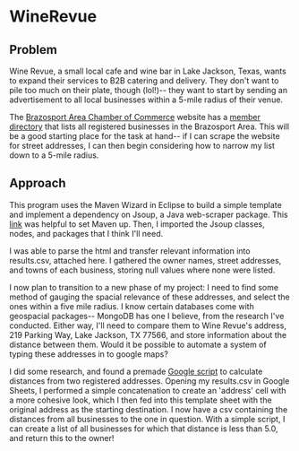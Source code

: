 # WineRevue

## Problem
Wine Revue, a small local cafe and wine bar in Lake Jackson, Texas, wants to expand their services to B2B catering and delivery. They don't want to pile too much on their plate, though (lol!)-- they want to start by sending an advertisement to all local businesses within a 5-mile radius of their venue. 

The [Brazosport Area Chamber of Commerce](https://brazosport.org/) website has a [member directory](https://brazosport.org/member-directory/) that lists all registered businesses in the Brazosport Area. This will be a good starting place for the task at hand-- if I can scrape the website for street addresses, I can then begin considering how to narrow my list down to a 5-mile radius. 

## Approach
This program uses the Maven Wizard in Eclipse to build a simple template and implement a dependency on Jsoup, a Java web-scraper package.
This [link](https://www.vogella.com/tutorials/EclipseMaven/article.html) was helpful to set Maven up. Then, I imported the Jsoup classes, nodes, and packages that I think I'll need. 

I was able to parse the html and transfer relevant information into results.csv, attached here. I gathered the owner names, street addresses, and towns of each business, storing null values where none were listed. 

I now plan to transition to a new phase of my project: I need to find some method of gauging the spacial relevance of these addresses, and select the ones within a five mile radius. I know certain databases come with geospacial packages-- MongoDB has one I believe, from the research I've conducted. Either way, I'll need to compare them to Wine Revue's address, 219 Parking Way, Lake Jackson, TX 77566, and store information about the distance between them. Would it be possible to automate a system of typing these addresses in to google maps? 

I did some research, and found a premade [Google script](https://developers.google.com/apps-script/samples/custom-functions/calculate-driving-distance) to calculate distances from two registered addresses. Opening my results.csv in Google Sheets, I performed a simple concatenation to create an 'address' cell with a more cohesive look, which I then fed into this template sheet with the original address as the starting destination. I now have a csv containing the distances from all businesses to the one in question. With a simple script, I can create a list of all businesses for which that distance is less than 5.0, and return this to the owner!
